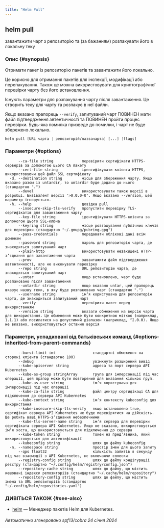 ```yaml
---
title: "Helm Pull"
---
```


## helm pull

завантажити чарт з репозиторію та (за бажанням) розпакувати його в локальну теку

### Опис {#synopsis}

Отримати пакет із репозиторію пакетів та завантажити його локально.

Це корисно для отримання пакетів для інспекції, модифікації або перепакування. Також це можна використовувати для криптографічної перевірки чарту без його встановлення.

Існують параметри для розпакування чарту після завантаження. Це створить теку для чарту та розпакує в неї файли.

Якщо вказано прапорець `--verify`, запитуваний чарт ПОВИНЕН мати файл підтвердження автентичності та ПОВИНЕН пройти процес перевірки. Будь-яка помилка призведе до помилки, і чарт не буде збережено локально.

```shell
helm pull [URL чарта | репозиторій/назвачартa] [...] [flags]
```

### Параметри {#options}

```none
      --ca-file string             перевірити сертифікати HTTPS-серверів за допомогою цього CA пакету
      --cert-file string           ідентифікувати клієнта HTTPS, використовуючи цей файл SSL сертифікату
  -d, --destination string         місце для збереження чарту. Якщо вказано разом із untardir, то untardir буде додано до нього (стандартно ".")
      --devel                      використовувати також версії в розробці. Еквівалент версії '>0.0.0-0'. Якщо вказано --version, цей параметр ігнорується.
  -h, --help                       довідка pull
      --insecure-skip-tls-verify   пропустити перевірку TLS-сертифікатів для завантаження чарту
      --key-file string            ідентифікувати HTTPS-клієнта за допомогою цього SSL-ключа
      --keyring string             місце розташування публічних ключів для перевірки (стандартно "~/.gnupg/pubring.gpg")
      --pass-credentials           передавати облікові дані всім доменам
      --password string            пароль для репозиторію чарта, де знаходиться запитуваний чарт
      --plain-http                 використовувати незахищені HTTP-зʼєднання для завантаження чарта
      --prov                       завантажити файл підтвердження автентичності, але не виконувати перевірку
      --repo string                URL репозиторію чарта, де знаходиться запитуваний чарт
      --untar                      якщо встановлено, чарт буде розпаковано після завантаження
      --untardir string            якщо вказано untar, цей прапорець вказує назву теки, в яку буде розпаковано чарт (стандартно ".")
      --username string            імʼя користувача для репозиторію чарта, де знаходиться запитуваний чарт
      --verify                     перевірити пакет перед використанням
      --version string             вказати обмеження на версію чарта для використання. Це обмеження може бути конкретною міткою (наприклад, 1.1.1) або посилатися на допустимий діапазон (наприклад, ^2.0.0). Якщо не вказано, використовується остання версія
```

### Параметри, успадковані від батьківських команд {#options-inherited-from-parent-commands}

```none
      --burst-limit int                 стандартні обмеження на стороні клієнта (стандартно 100)
      --debug                           увімкнути розширений вивід
      --kube-apiserver string           адреса та порт сервера API Kubernetes
      --kube-as-group stringArray       група для імперсонації під час операції, цей прапор може бути повторений для вказання кількох груп.
      --kube-as-user string             імʼя користувача для імперсонації під час операції
      --kube-ca-file string             файл центру сертифікаці СА для підключення до сервера API Kubernetes
      --kube-context string             імʼя контексту kubeconfig для використання
      --kube-insecure-skip-tls-verify   якщо встановлено true, сертифікат сервера API Kubernetes не буде перевірятися на дійсність. Це робить ваші HTTPS-зʼєднання небезпечними
      --kube-tls-server-name string     імʼя сервера для перевірки сертифіката сервера API Kubernetes. Якщо не вказано, використовується імʼя хоста, що використовується для підключення до сервера
      --kube-token string               токен на предʼявника, який використовується для автентифікації
      --kubeconfig string               шлях до файлу kubeconfig
  -n, --namespace string                простір імен для цього запиту
      --qps float32                     кількість запитів в секунду під час взаємодії з API Kubernetes, не включаючи сплески
      --registry-config string          шлях до файлу конфігурації реєстру (стандартно "~/.config/helm/registry/config.json")
      --repository-cache string         шлях до файлу, що містить кешовані індекси репозиторіїв (стандартно "~/.cache/helm/repository")
      --repository-config string        шлях до файлу, що містить імена та URL репозиторіїв (стандартно "~/.config/helm/repositories.yaml")
```

### ДИВІТЬСЯ ТАКОЖ {#see-also}

* [helm](helm.md) — Менеджер пакетів Helm для Kubernetes.

###### Автоматично згенеровано spf13/cobra 24 січня 2024
